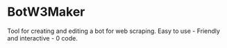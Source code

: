 # BotW3Maker
Tool for creating and editing a bot for web scraping. Easy to use - Friendly and interactive - 0 code.
